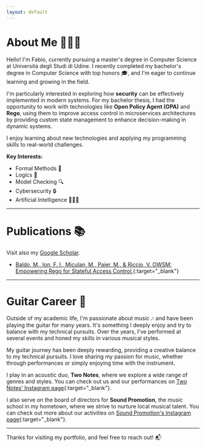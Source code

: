 ```yaml
---
layout: default
---
```


# About Me 👨🏻‍💻

Hello! I'm Fabio, currently pursuing a master's degree in Computer Science at Università degli Studi di Udine. I recently completed my bachelor's degree in Computer Science with top honors 🎓, and I'm eager to continue learning and growing in the field.

I'm particularly interested in exploring how **security** can be effectively implemented in modern systems. For my bachelor thesis, I had the opportunity to work with technologies like **Open Policy Agent (OPA)** and **Rego**, using them to improve access control in microservices architectures by providing custom state management to enhance decision-making in dynamic systems.

I enjoy learning about new technologies and applying my programming skills to real-world challenges.

**Key Interests:**
- Formal Methods 📝
- Logics 🧠
- Model Checking 🔍
- Cybersecurity 🔒
- Artificial Intelligence 👨🏻‍💻

---

# Publications 📚

Visit also my [Google Scholar](https://scholar.google.it/citations?user=PaYhQsIAAAAJ&hl=it).

- [Baldo, M., Ion, F. I., Miculan, M., Paier, M., & Riccio, V. OWSM: Empowering Rego for Stateful Access Control.](https://p1ndsvin.github.io/assets/pdf/itasec25.pdf){:target="_blank"}

---

# Guitar Career 🎸

Outside of my academic life, I'm passionate about music 🎶 and have been playing the guitar for many years. It's something I deeply enjoy and try to balance with my technical pursuits. Over the years, I've performed at several events and honed my skills in various musical styles.

My guitar journey has been deeply rewarding, providing a creative balance to my technical pursuits. I love sharing my passion for music, whether through performances or simply enjoying time with the instrument.

I play in an acoustic duo, **Two Notes**, where we explore a wide range of genres and styles. You can check out us and our performances on [Two Notes' Instagram page](https://www.instagram.com/twonotes.duo/){:target="_blank"}.

I also serve on the board of directors for **Sound Promotion**, the music school in my hometown, where we strive to nurture local musical talent. You can check out more about our activities on [Sound Promotion's Instagram page](https://www.instagram.com/_soundpromotion_/){:target="_blank"}.

---

Thanks for visiting my portfolio, and feel free to reach out! 📬
